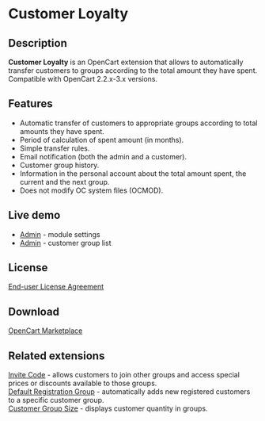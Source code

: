 # Customer Loyalty

## Description
**Customer Loyalty** is an OpenCart extension that allows to automatically transfer customers to groups according to the total amount they have spent.  
Compatible with OpenCart 2.2.x-3.x versions.

## Features
* Automatic transfer of customers to appropriate groups according to total amounts they have spent.
* Period of calculation of spent amount (in months).
* Simple transfer rules.
* Email notification (both the admin and a customer).
* Customer group history.
* Information in the personal account about the total amount spent, the current and the next group.
* Does not modify OC system files (OCMOD).

## Live demo
* [Admin](http://ocmod.freevar.com/oc3020/a/admin/index.php?route=extension/module/customer_loyalty) - module settings
* [Admin](http://ocmod.freevar.com/oc3020/a/admin/index.php?route=customer/customer_group) - customer group list

## License
[End-user License Agreement](https://raw.githubusercontent.com/ocmod-space/ocmod-customer-loyalty/main/EULA.txt)

## Download
[OpenCart Marketplace](https://www.opencart.com/index.php?route=marketplace/extension/info&extension_id=42646)

## Related extensions
[Invite Code](https://www.opencart.com/index.php?route=marketplace/extension/info&extension_id=42632) - allows customers to join other groups and access special prices or discounts available to those groups.  
[Default Registration Group](https://www.opencart.com/index.php?route=marketplace/extension/info&extension_id=42480) - automatically adds new registered customers to a specific customer group.  
[Customer Group Size](https://www.opencart.com/index.php?route=marketplace/extension/info&extension_id=42642) - displays customer quantity in groups.  
